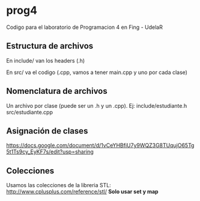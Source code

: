# prog4
Codigo para el laboratorio de Programacion 4 en Fing - UdelaR

## Estructura de archivos

En include/ van los headers (.h)

En src/ va el codigo (.cpp, vamos a tener main.cpp y uno por cada clase)

## Nomenclatura de archivos 

Un archivo por clase (puede ser un .h y un .cpp). Ej: include/estudiante.h src/estudiante.cpp

## Asignación de clases
https://docs.google.com/document/d/1vCeYHBfiU7y9WQZ3G8TUqujO65Tg5t1Ts9cy_EyKF7s/edit?usp=sharing

## Colecciones
Usamos las colecciones de la libreria STL: http://www.cplusplus.com/reference/stl/
**Solo usar set y map**
